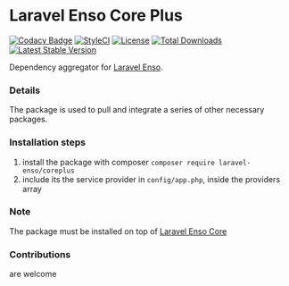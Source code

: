 # Laravel Enso Core Plus
[![Codacy Badge](https://api.codacy.com/project/badge/Grade/9f5855ab67cf4581afb20587836d49fc)](https://www.codacy.com/app/laravel-enso/CorePlus?utm_source=github.com&utm_medium=referral&utm_content=laravel-enso/CorePlus&utm_campaign=badger)
[![StyleCI](https://styleci.io/repos/86157480/shield?branch=master)](https://styleci.io/repos/86157480)
[![License](https://poser.pugx.org/laravel-enso/coreplus/license)](https://https://packagist.org/packages/laravel-enso/coreplus)
[![Total Downloads](https://poser.pugx.org/laravel-enso/coreplus/downloads)](https://packagist.org/packages/laravel-enso/coreplus)
[![Latest Stable Version](https://poser.pugx.org/laravel-enso/coreplus/version)](https://packagist.org/packages/laravel-enso/coreplus)

Dependency aggregator for [Laravel Enso](https://github.com/laravel-enso/Enso).

### Details

The package is used to pull and integrate a series of other necessary packages.

### Installation steps

1. install the package with composer `composer require laravel-enso/coreplus`
2. include its the service provider in `config/app.php`, inside the providers array

### Note

The package must be installed on top of [Laravel Enso Core](https://github.com/laravel-enso/core)

### Contributions

are welcome
